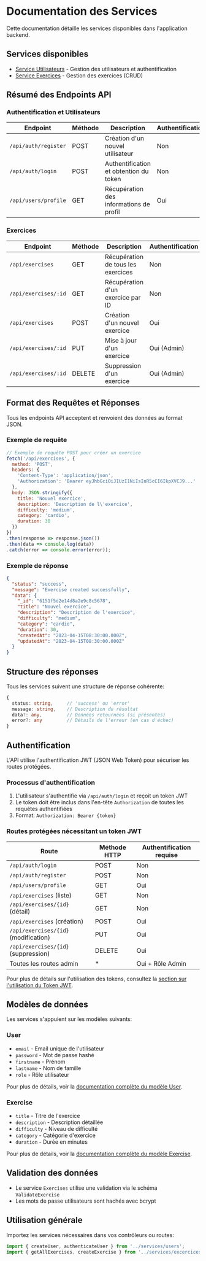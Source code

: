 # Documentation des Services

Cette documentation détaille les services disponibles dans l'application backend.

## Services disponibles

- [Service Utilisateurs](./users-service.md) - Gestion des utilisateurs et authentification
- [Service Exercices](./exercises-service.md) - Gestion des exercices (CRUD)

## Résumé des Endpoints API

### Authentification et Utilisateurs

| Endpoint | Méthode | Description | Authentification |
|----------|---------|-------------|-----------------|
| `/api/auth/register` | POST | Création d'un nouvel utilisateur | Non |
| `/api/auth/login` | POST | Authentification et obtention du token | Non |
| `/api/users/profile` | GET | Récupération des informations de profil | Oui |

### Exercices

| Endpoint | Méthode | Description | Authentification |
|----------|---------|-------------|-----------------|
| `/api/exercises` | GET | Récupération de tous les exercices | Non |
| `/api/exercises/:id` | GET | Récupération d'un exercice par ID | Non |
| `/api/exercises` | POST | Création d'un nouvel exercice | Oui |
| `/api/exercises/:id` | PUT | Mise à jour d'un exercice | Oui (Admin) |
| `/api/exercises/:id` | DELETE | Suppression d'un exercice | Oui (Admin) |

## Format des Requêtes et Réponses

Tous les endpoints API acceptent et renvoient des données au format JSON.

### Exemple de requête

```javascript
// Exemple de requête POST pour créer un exercice
fetch('/api/exercises', {
  method: 'POST',
  headers: {
    'Content-Type': 'application/json',
    'Authorization': 'Bearer eyJhbGciOiJIUzI1NiIsInR5cCI6IkpXVCJ9...'
  },
  body: JSON.stringify({
    title: 'Nouvel exercice',
    description: 'Description de l\'exercice',
    difficulty: 'medium',
    category: 'cardio',
    duration: 30
  })
})
.then(response => response.json())
.then(data => console.log(data))
.catch(error => console.error(error));
```

### Exemple de réponse

```json
{
  "status": "success",
  "message": "Exercise created successfully",
  "data": {
    "_id": "6151f5d2e14d8a2e9c8c5678",
    "title": "Nouvel exercice",
    "description": "Description de l'exercice",
    "difficulty": "medium",
    "category": "cardio",
    "duration": 30,
    "createdAt": "2023-04-15T08:30:00.000Z",
    "updatedAt": "2023-04-15T08:30:00.000Z"
  }
}
```

## Structure des réponses

Tous les services suivent une structure de réponse cohérente:

```typescript
{
  status: string,     // 'success' ou 'error'
  message: string,    // Description du résultat
  data?: any,         // Données retournées (si présentes)
  error?: any         // Détails de l'erreur (en cas d'échec)
}
```

## Authentification

L'API utilise l'authentification JWT (JSON Web Token) pour sécuriser les routes protégées.

### Processus d'authentification

1. L'utilisateur s'authentifie via `/api/auth/login` et reçoit un token JWT
2. Le token doit être inclus dans l'en-tête `Authorization` de toutes les requêtes authentifiées
3. Format: `Authorization: Bearer {token}`

### Routes protégées nécessitant un token JWT

| Route | Méthode HTTP | Authentification requise |
|-------|-------------|--------------------|
| `/api/auth/login` | POST | Non |
| `/api/auth/register` | POST | Non |
| `/api/users/profile` | GET | Oui |
| `/api/exercises` (liste) | GET | Non |
| `/api/exercises/{id}` (détail) | GET | Non |
| `/api/exercises` (création) | POST | Oui |
| `/api/exercises/{id}` (modification) | PUT | Oui |
| `/api/exercises/{id}` (suppression) | DELETE | Oui |
| Toutes les routes admin | * | Oui + Rôle Admin |

Pour plus de détails sur l'utilisation des tokens, consultez la [section sur l'utilisation du Token JWT](./users-service.md#utilisation-du-token-jwt).

## Modèles de données

Les services s'appuient sur les modèles suivants:

### User
- `email` - Email unique de l'utilisateur
- `password` - Mot de passe hashé
- `firstname` - Prénom
- `lastname` - Nom de famille
- `role` - Rôle utilisateur

Pour plus de détails, voir la [documentation complète du modèle User](./users-service.md#structure-du-modèle-user).

### Exercise
- `title` - Titre de l'exercice
- `description` - Description détaillée
- `difficulty` - Niveau de difficulté
- `category` - Catégorie d'exercice
- `duration` - Durée en minutes

Pour plus de détails, voir la [documentation complète du modèle Exercise](./exercises-service.md#structure-du-modèle-exercise).

## Validation des données

- Le service `Exercises` utilise une validation via le schéma `ValidateExercise`
- Les mots de passe utilisateurs sont hachés avec bcrypt

## Utilisation générale

Importez les services nécessaires dans vos contrôleurs ou routes:

```typescript
import { createUser, authenticateUser } from '../services/users';
import { getAllExercises, createExercise } from '../services/excercices';
``` 